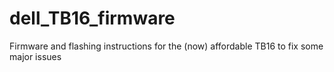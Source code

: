 # dell_TB16_firmware
Firmware and flashing instructions for the (now) affordable TB16 to fix some major issues
